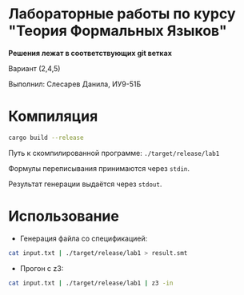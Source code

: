 # Лабораторные работы по курсу "Теория Формальных Языков"

**Решения лежат в соответствующих git ветках**

Вариант (2,4,5)

Выполнил: Слесарев Данила, ИУ9-51Б

# Компиляция

```bash
cargo build --release
```

Путь к скомпилированной программе: `./target/release/lab1`

Формулы переписывания принимаются через `stdin`.

Результат генерации выдаётся через `stdout`.

# Использование

* Генерация файла со спецификацией:

```bash
cat input.txt | ./target/release/lab1 > result.smt
```

* Прогон с z3:

```bash
cat input.txt | ./target/release/lab1 | z3 -in 
```

